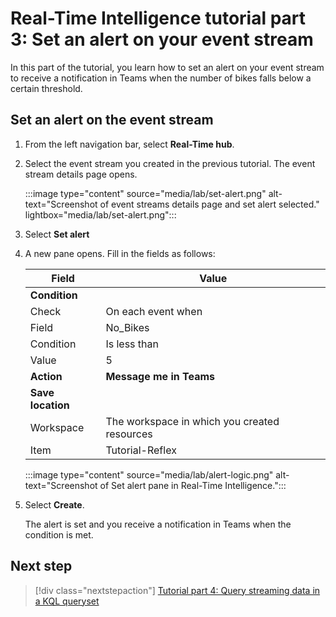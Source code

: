 # Real-Time Intelligence tutorial part 3: Set an alert on your event stream

In this part of the tutorial, you learn how to set an alert on your event stream to receive a notification in Teams when the number of bikes falls below a certain threshold.

## Set an alert on the event stream

1. From the left navigation bar, select **Real-Time hub**.
2. Select the event stream you created in the previous tutorial.
    The event stream details page opens.
    
    :::image type="content" source="media/lab/set-alert.png" alt-text="Screenshot of event streams details page and set alert selected." lightbox="media/lab/set-alert.png":::

3. Select **Set alert**
4. A new pane opens. Fill in the fields as follows:

    | Field | Value |
    | --- | --- |
    | **Condition** |  |
    | Check | On each event when |
    | Field | No_Bikes |  
    | Condition | Is less than |
    | Value | 5 |
    | **Action** |  **Message me in Teams**
    | **Save location** | | 
    | Workspace | The workspace in which you created resources|
    | Item | Tutorial-Reflex |

    :::image type="content" source="media/lab/alert-logic.png" alt-text="Screenshot of Set alert pane in Real-Time Intelligence.":::

5. Select **Create**.

    The alert is set and you receive a notification in Teams when the condition is met.


## Next step

> [!div class="nextstepaction"]
> [Tutorial part 4: Query streaming data in a KQL queryset](tutorial-4-query-data.md)
